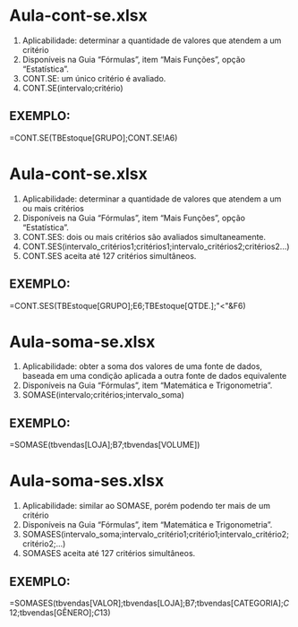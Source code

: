 # Aula-cont-se.xlsx

1. Aplicabilidade: determinar a quantidade de valores que atendem a um critério
2. Disponíveis na Guia “Fórmulas”, item “Mais Funções”, opção “Estatística”.
3. CONT.SE: um único critério é avaliado.
4. CONT.SE(intervalo;critério)
## EXEMPLO:
=CONT.SE(TBEstoque[GRUPO];CONT.SE!A6)

# Aula-cont-se.xlsx

1. Aplicabilidade: determinar a quantidade de valores que atendem a um ou mais critérios
2. Disponíveis na Guia “Fórmulas”, item “Mais Funções”, opção “Estatística”.
3. CONT.SES: dois ou mais critérios são avaliados simultaneamente.
4. CONT.SES(intervalo_critérios1;critérios1;intervalo_critérios2;critérios2...)
5. CONT.SES aceita até 127 critérios simultâneos.
## EXEMPLO:
=CONT.SES(TBEstoque[GRUPO];E6;TBEstoque[QTDE.];"<"&F6)

# Aula-soma-se.xlsx
1. Aplicabilidade: obter a soma dos valores de uma fonte de dados, baseada em uma condição aplicada a outra fonte de dados equivalente
2. Disponíveis na Guia “Fórmulas”, item “Matemática e Trigonometria”.
3. SOMASE(intervalo;critérios;intervalo_soma)
## EXEMPLO:
=SOMASE(tbvendas[LOJA];B7;tbvendas[VOLUME])


# Aula-soma-ses.xlsx
1. Aplicabilidade: similar ao SOMASE, porém podendo ter mais de um critério
2. Disponíveis na Guia “Fórmulas”, item “Matemática e Trigonometria”.
3. SOMASES(intervalo_soma;intervalo_critério1;critério1;intervalo_critério2;critério2;...)
4. SOMASES aceita até 127 critérios simultâneos.
## EXEMPLO:
=SOMASES(tbvendas[VALOR];tbvendas[LOJA];B7;tbvendas[CATEGORIA];$C$12;tbvendas[GÊNERO];$C$13)

